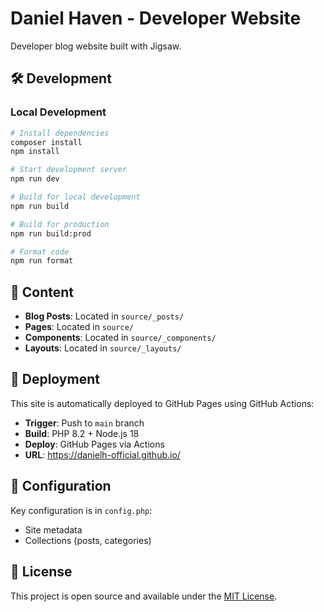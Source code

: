 # Daniel Haven - Developer Website

Developer blog website built with Jigsaw.

## 🛠️ Development

### Local Development
```bash
# Install dependencies
composer install
npm install

# Start development server
npm run dev

# Build for local development
npm run build

# Build for production
npm run build:prod

# Format code
npm run format
```

## 📝 Content

- **Blog Posts**: Located in `source/_posts/`
- **Pages**: Located in `source/`
- **Components**: Located in `source/_components/`
- **Layouts**: Located in `source/_layouts/`

## 🚀 Deployment

This site is automatically deployed to GitHub Pages using GitHub Actions:

- **Trigger**: Push to `main` branch
- **Build**: PHP 8.2 + Node.js 18
- **Deploy**: GitHub Pages via Actions
- **URL**: https://danielh-official.github.io/

## 🔧 Configuration

Key configuration is in `config.php`:
- Site metadata
- Collections (posts, categories)

## 📄 License

This project is open source and available under the [MIT License](LICENSE.txt).
